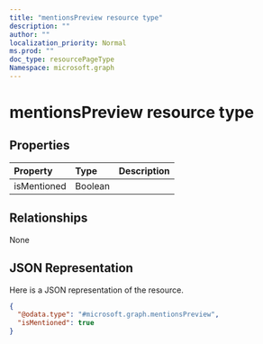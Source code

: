 ```yaml
---
title: "mentionsPreview resource type"
description: ""
author: ""
localization_priority: Normal
ms.prod: ""
doc_type: resourcePageType
Namespace: microsoft.graph
---
```



# mentionsPreview resource type



## Properties
|Property|Type|Description|
|:---|:---|:---|
|isMentioned|Boolean||

## Relationships
None

## JSON Representation
Here is a JSON representation of the resource.
<!-- {
  "blockType": "resource",
  "@odata.type": "microsoft.graph.mentionsPreview"
}
-->
``` json
{
  "@odata.type": "#microsoft.graph.mentionsPreview",
  "isMentioned": true
}
```

